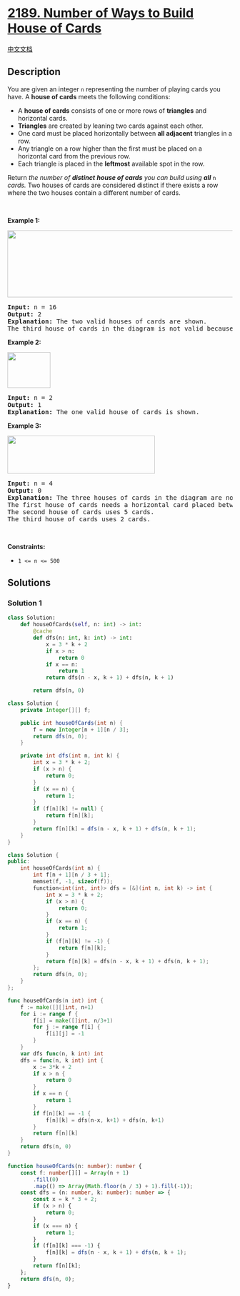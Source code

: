 # [2189. Number of Ways to Build House of Cards](https://leetcode.com/problems/number-of-ways-to-build-house-of-cards)

[中文文档](/solution/2100-2199/2189.Number%20of%20Ways%20to%20Build%20House%20of%20Cards/README.md)

<!-- tags:Math,Dynamic Programming -->

## Description

<p>You are given an integer <code>n</code> representing the number of playing cards you have. A <strong>house of cards</strong> meets the following conditions:</p>

<ul>
	<li>A <strong>house of cards</strong> consists of one or more rows of <strong>triangles</strong> and horizontal cards.</li>
	<li><strong>Triangles</strong> are created by leaning two cards against each other.</li>
	<li>One card must be placed horizontally between <strong>all adjacent</strong> triangles in a row.</li>
	<li>Any triangle on a row higher than the first must be placed on a horizontal card from the previous row.</li>
	<li>Each triangle is placed in the <strong>leftmost</strong> available spot in the row.</li>
</ul>

<p>Return <em>the number of <strong>distinct</strong> <strong>house of cards</strong> you can build using <strong>all</strong></em> <code>n</code><em> cards.</em> Two houses of cards are considered distinct if there exists a row where the two houses contain a different number of cards.</p>

<p>&nbsp;</p>
<p><strong class="example">Example 1:</strong></p>
<img src="./images/image-20220227213243-1.png" style="width: 726px; height: 150px;" />
<pre>
<strong>Input:</strong> n = 16
<strong>Output:</strong> 2
<strong>Explanation:</strong> The two valid houses of cards are shown.
The third house of cards in the diagram is not valid because the rightmost triangle on the top row is not placed on top of a horizontal card.
</pre>

<p><strong class="example">Example 2:</strong></p>
<img src="./images/image-20220227213306-2.png" style="width: 96px; height: 80px;" />
<pre>
<strong>Input:</strong> n = 2
<strong>Output:</strong> 1
<strong>Explanation:</strong> The one valid house of cards is shown.
</pre>

<p><strong class="example">Example 3:</strong></p>
<img src="./images/image-20220227213331-3.png" style="width: 330px; height: 85px;" />
<pre>
<strong>Input:</strong> n = 4
<strong>Output:</strong> 0
<strong>Explanation:</strong> The three houses of cards in the diagram are not valid.
The first house of cards needs a horizontal card placed between the two triangles.
The second house of cards uses 5 cards.
The third house of cards uses 2 cards.
</pre>

<p>&nbsp;</p>
<p><strong>Constraints:</strong></p>

<ul>
	<li><code>1 &lt;= n &lt;= 500</code></li>
</ul>

## Solutions

### Solution 1

<!-- tabs:start -->

```python
class Solution:
    def houseOfCards(self, n: int) -> int:
        @cache
        def dfs(n: int, k: int) -> int:
            x = 3 * k + 2
            if x > n:
                return 0
            if x == n:
                return 1
            return dfs(n - x, k + 1) + dfs(n, k + 1)

        return dfs(n, 0)
```

```java
class Solution {
    private Integer[][] f;

    public int houseOfCards(int n) {
        f = new Integer[n + 1][n / 3];
        return dfs(n, 0);
    }

    private int dfs(int n, int k) {
        int x = 3 * k + 2;
        if (x > n) {
            return 0;
        }
        if (x == n) {
            return 1;
        }
        if (f[n][k] != null) {
            return f[n][k];
        }
        return f[n][k] = dfs(n - x, k + 1) + dfs(n, k + 1);
    }
}
```

```cpp
class Solution {
public:
    int houseOfCards(int n) {
        int f[n + 1][n / 3 + 1];
        memset(f, -1, sizeof(f));
        function<int(int, int)> dfs = [&](int n, int k) -> int {
            int x = 3 * k + 2;
            if (x > n) {
                return 0;
            }
            if (x == n) {
                return 1;
            }
            if (f[n][k] != -1) {
                return f[n][k];
            }
            return f[n][k] = dfs(n - x, k + 1) + dfs(n, k + 1);
        };
        return dfs(n, 0);
    }
};
```

```go
func houseOfCards(n int) int {
	f := make([][]int, n+1)
	for i := range f {
		f[i] = make([]int, n/3+1)
		for j := range f[i] {
			f[i][j] = -1
		}
	}
	var dfs func(n, k int) int
	dfs = func(n, k int) int {
		x := 3*k + 2
		if x > n {
			return 0
		}
		if x == n {
			return 1
		}
		if f[n][k] == -1 {
			f[n][k] = dfs(n-x, k+1) + dfs(n, k+1)
		}
		return f[n][k]
	}
	return dfs(n, 0)
}
```

```ts
function houseOfCards(n: number): number {
    const f: number[][] = Array(n + 1)
        .fill(0)
        .map(() => Array(Math.floor(n / 3) + 1).fill(-1));
    const dfs = (n: number, k: number): number => {
        const x = k * 3 + 2;
        if (x > n) {
            return 0;
        }
        if (x === n) {
            return 1;
        }
        if (f[n][k] === -1) {
            f[n][k] = dfs(n - x, k + 1) + dfs(n, k + 1);
        }
        return f[n][k];
    };
    return dfs(n, 0);
}
```

<!-- tabs:end -->

<!-- end -->

